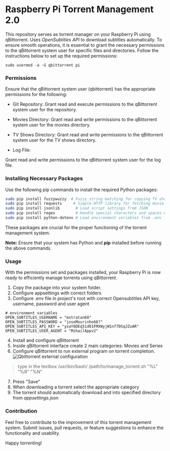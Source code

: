 # Raspberry Pi Torrent Management 2.0
This repository serves as torrent manager on your Raspberry Pi using qBittorrent. Uses *OpenSubtitles API* to download subtitles automatically.
To ensure smooth operations, it is essential to grant the necessary permissions to the qBittorrent system user for specific files and directories. Follow the instructions below to set up the required permissions:

```
sudo usermod -a -G qbittorrent pi
```
### Permissions
Ensure that the qBittorrent system user (qbittorrent) has the appropriate permissions for the following:

- Git Repository:
Grant read and execute permissions to the qBittorrent system user for the repository.

- Movies Directory:
Grant read and write permissions to the qBittorrent system user for the movies directory.

- TV Shows Directory:
Grant read and write permissions to the qBittorrent system user for the TV shows directory.

- Log File:

Grant read and write permissions to the qBittorrent system user for the log file.

### Installing Necessary Packages
Use the following pip commands to install the required Python packages:

```bash
sudo pip install fuzzywuzzy  # Fuzzy string matching for copying TV show files
sudo pip install requests     # Simple HTTP library for fetching movie subtitles
sudo pip install jsonlib       # Load script settings from JSON
sudo pip install regex         # Handle special characters and spaces when copying files
sudo pip install python-dotenv # Load environment variables from .env file     
```
These packages are crucial for the proper functioning of the torrent management system.

**Note:** Ensure that your system has Python and **pip** installed before running the above commands.

### Usage
With the permissions set and packages installed, your Raspberry Pi is now ready to efficiently manage torrents using qBittorrent.

1. Copy the package into your system folder.
2. Configure appsettings with correct folders
3. Configure .env file in project's root with correct Opensubtitles API key, username, password and user agent
```
# environment variables
OPEN_SUBTITLES_USERNAME = "mstratan68"
OPEN_SUBTITLES_PASSWORD = "joseMourinho68?"
OPEN_SUBTITLES_API_KEY = "yxaY8DEq51d01FMXWyjW1nf7DSqJZuAR"
OPEN_SUBTITLES_USER_AGENT = "MihailAppv2"
```
4. Install and configure qBittorrent
5. Inside qBittorrent interface create 2 main categories: Movies and Series
6. Configure qBittorrent to run external program on torrent completion.
![Qbittorrent external configuration](https://github.com/2162362/rpi-torrent-management-2.0/assets/44852796/d3e95396-cd3b-4b97-8786-f3a20053c9b2)
> type in the textbox /usr/bin/bash/ /path/to/manage_torrent.sh "%L" "%R" "%N"
7. Press "Save"
8. When downloading a torrent select the appropriate category
9. The torrent should automatically download and into specified directory from *appsettings.json*

### Contribution
Feel free to contribute to the improvement of this torrent management system. Submit issues, pull requests, or feature suggestions to enhance the functionality and usability.

Happy torrenting!
